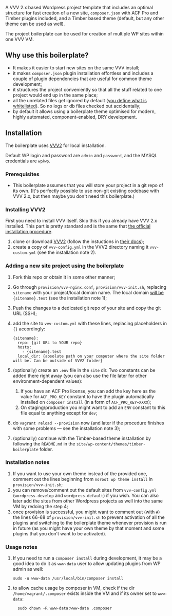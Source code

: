 A VVV 2.x based Wordpress project template that includes an optimal structure for fast creation of a new site, `composer.json` with ACF Pro and Timber plugins included, and a Timber based theme (default, but any other theme can be used as well).

The project boilerplate can be used for creation of multiple WP sites within one VVV VM. 

## Why use this boilerplate?

- It makes it easier to start new sites on the same VVV install;
- it makes `composer.json` plugin installation effortless and includes a couple of plugin dependencies that are useful for common theme development;
- it structures the project conveniently so that all the stuff related to one project would end up in the same place;
- all the unrelated files get ignored by default ([you define what is whitelisted](https://salferrarello.com/wordpress-gitignore/)). So no logs or db files checked out accidentally;
- by default it allows using a boilerplate theme optimised for modern, highly automated, component-enabled, DRY development.

## Installation

The boilerplate uses [VVV2](https://varyingvagrantvagrants.org) for local installation. 

Default WP login and password are `admin` and `password`, and the MYSQL credentials are `wp`/`wp`.

### Prerequisites

 - This boilerplate assumes that you will store your project in a git repo of its own. (It's perfectly possible to use non-git existing codebase with VVV 2.x, but then maybe you don't need this boilerplate.)

### Installing VVV2

First you need to install VVV itself. Skip this if you already have VVV 2.x installed. This part is pretty standard and is the same that [the official installation procedure](https://varyingvagrantvagrants.org/docs/en-US/installation/).

1. clone or download [VVV2](http://github.com/Varying-Vagrant-Vagrants/VVV) (follow the instuctions in [their docs](https://varyingvagrantvagrants.org/docs/en-US/installation/));
2. create a copy of `vvv-config.yml` in the VVV2 directory naming it `vvv-custom.yml` (see the installation note 2).

### Adding a new site project using the boilerplate

1. Fork this repo or obtain it in some other manner;
2. Go through `provision/vvv-nginx.conf`, `provision/vvv-init.sh`, replacing `sitename` with your project/local domain name. The local domain [will be](https://varyingvagrantvagrants.org/docs/en-US/troubleshooting/dev-tld/) `{sitename}.test` (see the installation note 1);
3. Push the changes to a dedicated git repo of your site and copy the git URL (SSH);
4. add the site to `vvv-custom.yml` with these lines, replacing placeholders in `{}` accordingly:

    ```
    {sitename}: 
      repo: {git URL to YOUR repo}
      hosts:
        - {sitename}.test 
      local_dir: {absolute path on your computer where the site folder will be. Can be outside of VVV2 folder}
    ```

5. (optionally) create an `.env` file in the `site` dir. Two constants can be added there right away (you can also use the file later for other environment-dependent values):
	1. If you have an ACF Pro license, you can add the key here as the value for `ACF_PRO_KEY` constant to have the plugin automatically installed on `composer install` (in a form of `ACF_PRO_KEY=XXXX`);
	2. On staging/production you might want to add an `ENV` constant to this file equal to anything except for `dev`;
6. do `vagrant reload --provision` now (and later if the procedure finishes with some problems — see the installation note 3);
7. (optionally) continue with the Timber-based theme installation by following the `README.md` in the `site/wp-content/themes/timber-boilerplate` folder.

### Installation notes

1. If you want to use your own theme instead of the provided one, comment out the lines beginning from `noroot wp theme install` in `provision/vvv-init.sh`;
2. you can remove/comment out the default sites from `vvv-config.yml` (`wordpress-develop` and `wordpress-default`) if you wish. You can also later add the sites from other Wordpress projects as well into the same VM by redoing the step 4;
3. once provision is successful, you might want to comment out (with `#`) the lines 66-68 of `provision/vvv-init.sh` to prevent activation of all the plugins and switching to the boilerplate theme whenever provision is run in future (as you might have your own theme by that moment and some plugins that you don't want to be activated).

### Usage notes

1. If you need to run a `composer install` during development, it may be a good idea to do it as `www-data` user to allow updating plugins from WP admin as well:

    ```
    sudo -u www-data /usr/local/bin/composer install
    ```

2. to allow cache usage by composer in VM, check if the dir `/home/vagrant/.composer` exists inside the VM and if its owner set to `www-data`:

    ```
      sudo chown -R www-data:www-data .composer
    ```
